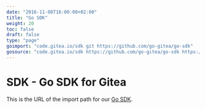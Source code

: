 ```yaml
---
date: "2016-11-08T16:00:00+02:00"
title: "Go SDK"
weight: 20
toc: false
draft: false
type: "page"
goimport: "code.gitea.io/sdk git https://github.com/go-gitea/go-sdk"
gosource: "code.gitea.io/sdk https://github.com/go-gitea/go-sdk https://github.com/go-gitea/go-sdk/tree/master{/dir} https://github.com/go-gitea/go-sdk/blob/master{/dir}/{file}#L{line}"
---
```


# SDK - Go SDK for Gitea

This is the URL of the import path for our [Go SDK](http://github.com/go-gitea/go-sdk).
